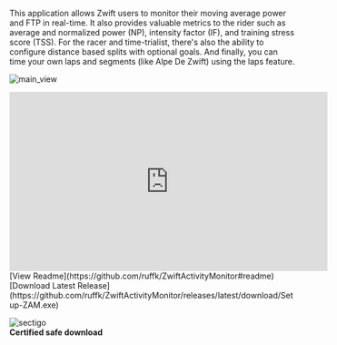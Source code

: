 <head>
<meta property="og:image" content="https://github.com/ruffk/ZwiftActivityMonitor/raw/master/ZwiftActivityMonitorV2/images/ActivityView.png">
</head>

This application allows Zwift users to monitor their moving average power and FTP in real-time.  It also provides valuable metrics to the rider such as average and normalized power (NP), intensity factor (IF), and training stress score (TSS).  For the racer and time-trialist, there's also the ability to configure distance based splits with optional goals.  And finally, you can time your own laps and segments (like Alpe De Zwift) using the laps feature.

![main_view](https://github.com/ruffk/ZwiftActivityMonitor/raw/master/ZwiftActivityMonitorV2/images/ActivityView.png)

<iframe width="560" height="315" src="https://www.youtube.com/embed/q8fEHyL6wLo" frameborder="0" allowfullscreen></iframe>
<br>  
[View Readme](https://github.com/ruffk/ZwiftActivityMonitor#readme)
</br>
[Download Latest Release](https://github.com/ruffk/ZwiftActivityMonitor/releases/latest/download/Setup-ZAM.exe)

![sectigo](https://github.com/ruffk/ZwiftActivityMonitor/raw/master/ZwiftActivityMonitor/images/sectigo.jpg)
<br>**Certified safe download**
